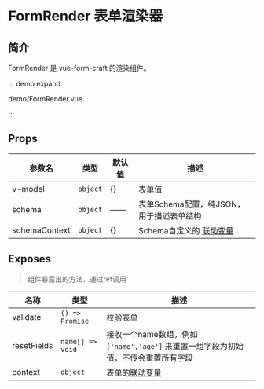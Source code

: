 <script setup>
import FormRender from '../demo/FormRender.vue'

</script>

# FormRender 表单渲染器

## 简介

FormRender 是 vue-form-craft 的渲染组件。

::: demo expand

demo/FormRender.vue

:::

## Props

| 参数名        | 类型     | 默认值 | 描述                                     |
| ------------- | -------- | ------ | ---------------------------------------- |
| v-model       | `object` | {}     | 表单值                                   |
| schema        | `object` | ——     | 表单Schema配置，纯JSON，用于描述表单结构 |
| schemaContext | `object` | {}     | Schema自定义的 [联动变量](/zh/linkage)  |

## Exposes

> 组件暴露出的方法，通过ref调用

| 名称        | 类型             | 描述                                                                              |
| ----------- | ---------------- | --------------------------------------------------------------------------------- |
| validate    | `() => Promise`  | 校验表单                                                                          |
| resetFields | `name[] => void` | 接收一个name数组，例如`['name','age']` 来重置一组字段为初始值，不传会重置所有字段 |
| context     | `object`         | 表单的[联动变量](/zh/linkage)                                                    |
